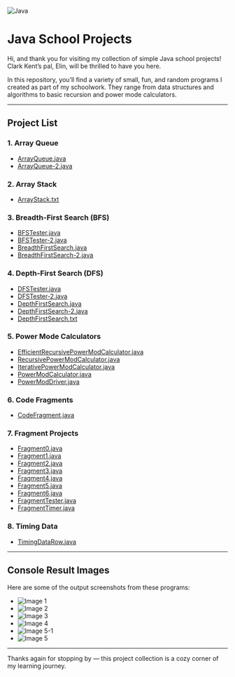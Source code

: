 ![Java](https://img.shields.io/badge/Java-ED8B00?style=for-the-badge&logo=java&logoColor=white)
# Java School Projects

Hi, and thank you for visiting my collection of simple Java school projects!  
Clark Kent’s pal, Elin, will be thrilled to have you here.

In this repository, you’ll find a variety of small, fun, and random programs I created as part of my schoolwork. They range from data structures and algorithms to basic recursion and power mode calculators.

---

## Project List

### 1. Array Queue
- [ArrayQueue.java](https://github.com/eriimarie/school_Java_project/blob/main/ArrayQueue.java)  
- [ArrayQueue-2.java](https://github.com/eriimarie/school_Java_project/blob/main/ArrayQueue-2.java)

### 2. Array Stack
- [ArrayStack.txt](https://github.com/eriimarie/school_Java_project/blob/main/ArrayStack.txt)

### 3. Breadth-First Search (BFS)
- [BFSTester.java](https://github.com/eriimarie/school_Java_project/blob/main/BFSTester.java)  
- [BFSTester-2.java](https://github.com/eriimarie/school_Java_project/blob/main/BFSTester-2.java)  
- [BreadthFirstSearch.java](https://github.com/eriimarie/school_Java_project/blob/main/BreadthFirstSearch.java)  
- [BreadthFirstSearch-2.java](https://github.com/eriimarie/school_Java_project/blob/main/BreadthFirstSearch-2.java)

### 4. Depth-First Search (DFS)
- [DFSTester.java](https://github.com/eriimarie/school_Java_project/blob/main/DFSTester.java)  
- [DFSTester-2.java](https://github.com/eriimarie/school_Java_project/blob/main/DFSTester-2.java)  
- [DepthFirstSearch.java](https://github.com/eriimarie/school_Java_project/blob/main/DepthFirstSearch.java)  
- [DepthFirstSearch-2.java](https://github.com/eriimarie/school_Java_project/blob/main/DepthFirstSearch-2.java)  
- [DepthFirstSearch.txt](https://github.com/eriimarie/school_Java_project/blob/main/DepthFirstSearch.txt)

### 5. Power Mode Calculators
- [EfficientRecursivePowerModCalculator.java](https://github.com/eriimarie/school_Java_project/blob/main/EfficientRecursivePowerModCalculator.java)  
- [RecursivePowerModCalculator.java](https://github.com/eriimarie/school_Java_project/blob/main/RecursivePowerModCalculator.java)  
- [IterativePowerModCalculator.java](https://github.com/eriimarie/school_Java_project/blob/main/IterativePowerModCalculator.java)  
- [PowerModCalculator.java](https://github.com/eriimarie/school_Java_project/blob/main/PowerModCalculator.java)  
- [PowerModDriver.java](https://github.com/eriimarie/school_Java_project/blob/main/PowerModDriver.java)

### 6. Code Fragments
- [CodeFragment.java](https://github.com/eriimarie/school_Java_project/blob/main/CodeFragment.java)

### 7. Fragment Projects
- [Fragment0.java](https://github.com/eriimarie/school_Java_project/blob/main/Fragment0.java)  
- [Fragment1.java](https://github.com/eriimarie/school_Java_project/blob/main/Fragment1.java)  
- [Fragment2.java](https://github.com/eriimarie/school_Java_project/blob/main/Fragment2.java)  
- [Fragment3.java](https://github.com/eriimarie/school_Java_project/blob/main/Fragment3.java)  
- [Fragment4.java](https://github.com/eriimarie/school_Java_project/blob/main/Fragment4.java)  
- [Fragment5.java](https://github.com/eriimarie/school_Java_project/blob/main/Fragment5.java)  
- [Fragment6.java](https://github.com/eriimarie/school_Java_project/blob/main/Fragment6.java)  
- [FragmentTester.java](https://github.com/eriimarie/school_Java_project/blob/main/FragmentTester.java)  
- [FragmentTimer.java](https://github.com/eriimarie/school_Java_project/blob/main/FragmentTimer.java)

### 8. Timing Data
- [TimingDataRow.java](https://github.com/eriimarie/school_Java_project/blob/main/TimingDataRow.java)

---

## Console Result Images

Here are some of the output screenshots from these programs:

- ![Image 1](https://github.com/eriimarie/school_Java_project/blob/main/1.png)
- ![Image 2](https://github.com/eriimarie/school_Java_project/blob/main/2.png)
- ![Image 3](https://github.com/eriimarie/school_Java_project/blob/main/3.png)
- ![Image 4](https://github.com/eriimarie/school_Java_project/blob/main/4.png)
- ![Image 5-1](https://github.com/eriimarie/school_Java_project/blob/main/5-1.png)
- ![Image 5](https://github.com/eriimarie/school_Java_project/blob/main/5.png)

---

Thanks again for stopping by — this project collection is a cozy corner of my learning journey.

